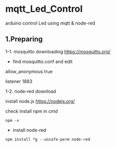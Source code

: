 # mqtt_Led_Control
arduino control Led using mqtt &amp; node-red

<h2>1.Preparing</h2>

1-1. mosquitto downloading
<https://mosquitto.org/>

* find mosquitto.conf and edit

allow_anonymous true

listener 1883

1-2. node-red download

install node.js
<https://nodejs.org/>

check install npm in cmd

<pre><code>npm -v</code></pre>

* install node-red
<pre><code>npm install *g --unsafe-perm node-red</code></pre>




